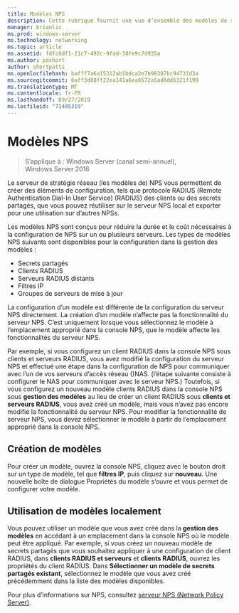 ```yaml
---
title: Modèles NPS
description: Cette rubrique fournit une vue d’ensemble des modèles de serveur de stratégie réseau dans Windows Server 2016.
manager: brianlic
ms.prod: windows-server
ms.technology: networking
ms.topic: article
ms.assetid: fdfc0df1-21c7-492c-9fad-38fe9c7d935a
ms.author: pashort
author: shortpatti
ms.openlocfilehash: bafff7a6a15312ab1bdca2e7b98307bc94731d3a
ms.sourcegitcommit: 6aff3d88ff22ea141a6ea6572a5ad8dd6321f199
ms.translationtype: MT
ms.contentlocale: fr-FR
ms.lasthandoff: 09/27/2019
ms.locfileid: "71405319"
---
```

# <a name="nps-templates"></a>Modèles NPS

>S’applique à : Windows Server (canal semi-annuel), Windows Server 2016

Le serveur de stratégie réseau \(les modèles de\) NPS vous permettent de créer des éléments de configuration, tels que protocole RADIUS (Remote Authentication Dial-In User Service) \(RADIUS\) des clients ou des secrets partagés, que vous pouvez réutiliser sur le serveur NPS local et exporter pour une utilisation sur d’autres NPSs.

Les modèles NPS sont conçus pour réduire la durée et le coût nécessaires à la configuration de NPS sur un ou plusieurs serveurs. Les types de modèles NPS suivants sont disponibles pour la configuration dans la gestion des modèles :

- Secrets partagés
- Clients RADIUS
- Serveurs RADIUS distants
- Filtres IP
- Groupes de serveurs de mise à jour

La configuration d’un modèle est différente de la configuration du serveur NPS directement. La création d’un modèle n’affecte pas la fonctionnalité du serveur NPS. C’est uniquement lorsque vous sélectionnez le modèle à l’emplacement approprié dans la console NPS, que le modèle affecte les fonctionnalités du serveur NPS. 

Par exemple, si vous configurez un client RADIUS dans la console NPS sous clients et serveurs RADIUS, vous avez modifié la configuration du serveur NPS et effectué une étape dans la configuration de NPS pour communiquer avec l’un de vos serveurs d’accès réseau \(\)NAS. \(l’étape suivante consiste à configurer le NAS pour communiquer avec le serveur NPS.\) Toutefois, si vous configurez un nouveau modèle clients RADIUS dans la console NPS sous **gestion des modèles** au lieu de créer un client RADIUS sous **clients et serveurs RADIUS**, vous avez créé un modèle, mais vous n’avez pas encore modifié la fonctionnalité du serveur NPS. Pour modifier la fonctionnalité de serveur NPS, vous devez sélectionner le modèle à partir de l’emplacement approprié dans la console NPS.

## <a name="creating-templates"></a>Création de modèles

Pour créer un modèle, ouvrez la console NPS, cliquez avec le bouton droit sur un type de modèle, tel que **filtres IP**, puis cliquez sur **nouveau**. Une nouvelle boîte de dialogue Propriétés du modèle s’ouvre et vous permet de configurer votre modèle.

## <a name="using-templates-locally"></a>Utilisation de modèles localement

Vous pouvez utiliser un modèle que vous avez créé dans la **gestion des modèles** en accédant à un emplacement dans la console NPS où le modèle peut être appliqué. Par exemple, si vous créez un nouveau modèle de secrets partagés que vous souhaitez appliquer à une configuration de client RADIUS, dans **clients RADIUS et serveurs** et **clients RADIUS**, ouvrez les propriétés du client RADIUS. Dans **Sélectionner un modèle de secrets partagés existant**, sélectionnez le modèle que vous avez créé précédemment dans la liste des modèles disponibles.

Pour plus d’informations sur NPS, consultez [serveur NPS (Network Policy Server)](nps-top.md).
